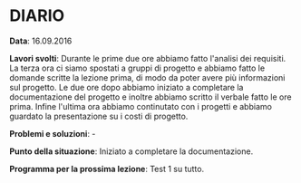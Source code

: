 # DIARIO

**Data**: 16.09.2016

**Lavori svolti**: Durante le prime due ore abbiamo fatto l'analisi dei requisiti. La terza ora ci siamo
spostati a gruppi di progetto e abbiamo fatto le domande scritte la lezione prima, di modo da poter avere
più informazioni sul progetto. Le due ore dopo abbiamo iniziato a completare la documentazione del progetto e 
inoltre abbiamo scritto il verbale fatto le ore prima. Infine l'ultima ora abbiamo continutato con i progetti e 
abbiamo guardato la presentazione su i costi di progetto.

**Problemi e soluzioni**: -

**Punto della situazione**: Iniziato a completare la documentazione.

**Programma per la prossima lezione**: Test 1 su tutto.
